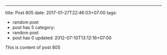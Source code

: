 ---
title: Post 805
date: 2017-01-27T22:46:03+07:00
tags:
  - random post
  - post has 5
category:
  - random post
  - post has 0
updated: 2012-07-10T13:12:16+07:00

This is content of post 805